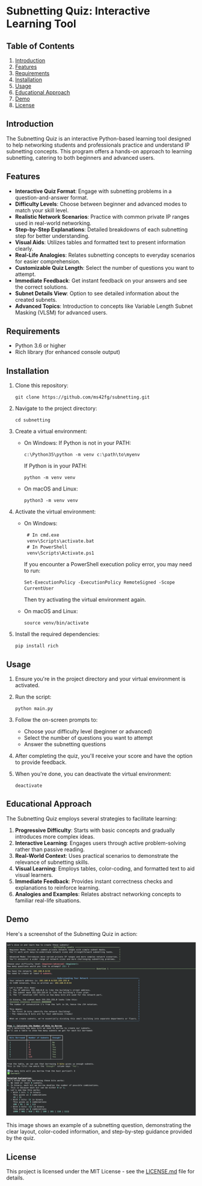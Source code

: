 # Subnetting Quiz: Interactive Learning Tool

## Table of Contents
1. [Introduction](#introduction)
2. [Features](#features)
3. [Requirements](#requirements)
4. [Installation](#installation)
5. [Usage](#usage)
6. [Educational Approach](#educational-approach)
7. [Demo](#demo)
8. [License](#license)

## Introduction

The Subnetting Quiz is an interactive Python-based learning tool designed to help networking students and professionals practice and understand IP subnetting concepts. This program offers a hands-on approach to learning subnetting, catering to both beginners and advanced users.

## Features

- **Interactive Quiz Format**: Engage with subnetting problems in a question-and-answer format.
- **Difficulty Levels**: Choose between beginner and advanced modes to match your skill level.
- **Realistic Network Scenarios**: Practice with common private IP ranges used in real-world networking.
- **Step-by-Step Explanations**: Detailed breakdowns of each subnetting step for better understanding.
- **Visual Aids**: Utilizes tables and formatted text to present information clearly.
- **Real-Life Analogies**: Relates subnetting concepts to everyday scenarios for easier comprehension.
- **Customizable Quiz Length**: Select the number of questions you want to attempt.
- **Immediate Feedback**: Get instant feedback on your answers and see the correct solutions.
- **Subnet Details View**: Option to see detailed information about the created subnets.
- **Advanced Topics**: Introduction to concepts like Variable Length Subnet Masking (VLSM) for advanced users.

## Requirements

- Python 3.6 or higher
- Rich library (for enhanced console output)

## Installation

1. Clone this repository:
   ```
   git clone https://github.com/ms42fg/subnetting.git
   ```

2. Navigate to the project directory:
   ```
   cd subnetting
   ```

3. Create a virtual environment:
   - On Windows:
     If Python is not in your PATH:
     ```
     c:\Python35\python -m venv c:\path\to\myenv
     ```
     If Python is in your PATH:
     ```
     python -m venv venv
     ```

   - On macOS and Linux:
     ```
     python3 -m venv venv
     ```

4. Activate the virtual environment:
   - On Windows:
     ```
      # In cmd.exe
      venv\Scripts\activate.bat
      # In PowerShell
      venv\Scripts\Activate.ps1
     ```
     If you encounter a PowerShell execution policy error, you may need to run:
     ```
     Set-ExecutionPolicy -ExecutionPolicy RemoteSigned -Scope CurrentUser
     ```
     Then try activating the virtual environment again.
     
   - On macOS and Linux:
     ```
     source venv/bin/activate
     ```

5. Install the required dependencies:
   ```
   pip install rich
   ```

## Usage

1. Ensure you're in the project directory and your virtual environment is activated.

2. Run the script:
   ```
   python main.py
   ```

3. Follow the on-screen prompts to:
   - Choose your difficulty level (beginner or advanced)
   - Select the number of questions you want to attempt
   - Answer the subnetting questions

4. After completing the quiz, you'll receive your score and have the option to provide feedback.

5. When you're done, you can deactivate the virtual environment:
   ```
   deactivate
   ```

## Educational Approach

The Subnetting Quiz employs several strategies to facilitate learning:

1. **Progressive Difficulty**: Starts with basic concepts and gradually introduces more complex ideas.
2. **Interactive Learning**: Engages users through active problem-solving rather than passive reading.
3. **Real-World Context**: Uses practical scenarios to demonstrate the relevance of subnetting skills.
4. **Visual Learning**: Employs tables, color-coding, and formatted text to aid visual learners.
5. **Immediate Feedback**: Provides instant correctness checks and explanations to reinforce learning.
6. **Analogies and Examples**: Relates abstract networking concepts to familiar real-life situations.

## Demo

Here's a screenshot of the Subnetting Quiz in action:

![Subnetting Quiz Demo](/data/demo.png)

This image shows an example of a subnetting question, demonstrating the clear layout, color-coded information, and step-by-step guidance provided by the quiz.

## License

This project is licensed under the MIT License - see the [LICENSE.md](LICENSE) file for details.
